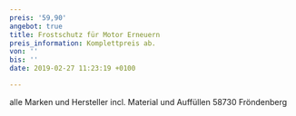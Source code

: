 ```yaml
---
preis: '59,90'
angebot: true
title: Frostschutz für Motor Erneuern
preis_information: Komplettpreis ab.
von: ''
bis: ''
date: 2019-02-27 11:23:19 +0100

---
```

alle Marken und Hersteller incl. Material und Auffüllen 58730 Fröndenberg